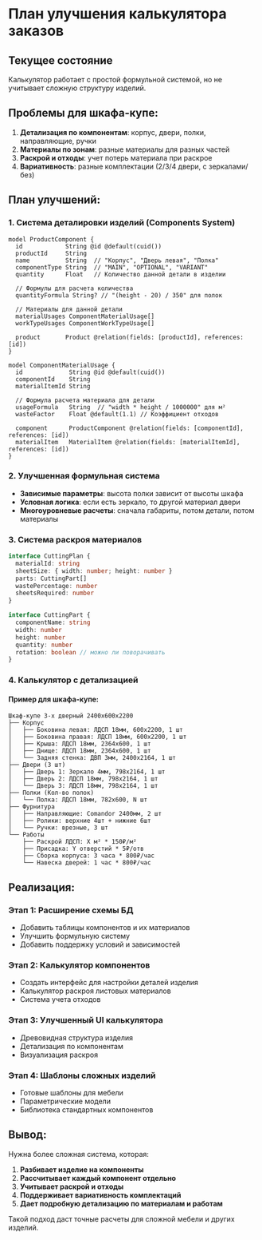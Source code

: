 # План улучшения калькулятора заказов

## Текущее состояние
Калькулятор работает с простой формульной системой, но не учитывает сложную структуру изделий.

## Проблемы для шкафа-купе:
1. **Детализация по компонентам**: корпус, двери, полки, направляющие, ручки
2. **Материалы по зонам**: разные материалы для разных частей
3. **Раскрой и отходы**: учет потерь материала при раскрое
4. **Вариативность**: разные комплектации (2/3/4 двери, с зеркалами/без)

## План улучшений:

### 1. Система деталировки изделий (Components System)
```prisma
model ProductComponent {
  id            String @id @default(cuid())
  productId     String
  name          String  // "Корпус", "Дверь левая", "Полка"
  componentType String  // "MAIN", "OPTIONAL", "VARIANT"
  quantity      Float   // Количество данной детали в изделии
  
  // Формулы для расчета количества
  quantityFormula String? // "(height - 20) / 350" для полок
  
  // Материалы для данной детали
  materialUsages ComponentMaterialUsage[]
  workTypeUsages ComponentWorkTypeUsage[]
  
  product       Product @relation(fields: [productId], references: [id])
}

model ComponentMaterialUsage {
  id             String @id @default(cuid())
  componentId    String
  materialItemId String
  
  // Формула расчета материала для детали
  usageFormula   String  // "width * height / 1000000" для м²
  wasteFactor    Float @default(1.1) // Коэффициент отходов
  
  component      ProductComponent @relation(fields: [componentId], references: [id])
  materialItem   MaterialItem @relation(fields: [materialItemId], references: [id])
}
```

### 2. Улучшенная формульная система
- **Зависимые параметры**: высота полки зависит от высоты шкафа
- **Условная логика**: если есть зеркало, то другой материал двери
- **Многоуровневые расчеты**: сначала габариты, потом детали, потом материалы

### 3. Система раскроя материалов
```typescript
interface CuttingPlan {
  materialId: string
  sheetSize: { width: number; height: number }
  parts: CuttingPart[]
  wastePercentage: number
  sheetsRequired: number
}

interface CuttingPart {
  componentName: string
  width: number
  height: number
  quantity: number
  rotation: boolean // можно ли поворачивать
}
```

### 4. Калькулятор с детализацией

#### Пример для шкафа-купе:
```
Шкаф-купе 3-х дверный 2400x600x2200
├── Корпус
│   ├── Боковина левая: ЛДСП 18мм, 600x2200, 1 шт
│   ├── Боковина правая: ЛДСП 18мм, 600x2200, 1 шт  
│   ├── Крыша: ЛДСП 18мм, 2364x600, 1 шт
│   ├── Днище: ЛДСП 18мм, 2364x600, 1 шт
│   └── Задняя стенка: ДВП 3мм, 2400x2164, 1 шт
├── Двери (3 шт)
│   ├── Дверь 1: Зеркало 4мм, 798x2164, 1 шт
│   ├── Дверь 2: ЛДСП 18мм, 798x2164, 1 шт
│   └── Дверь 3: ЛДСП 18мм, 798x2164, 1 шт
├── Полки (Кол-во полок)
│   └── Полка: ЛДСП 18мм, 782x600, N шт
├── Фурнитура
│   ├── Направляющие: Comandor 2400мм, 2 шт
│   ├── Ролики: верхние 4шт + нижние 6шт
│   └── Ручки: врезные, 3 шт
└── Работы
    ├── Раскрой ЛДСП: X м² * 150₽/м²
    ├── Присадка: Y отверстий * 5₽/отв
    ├── Сборка корпуса: 3 часа * 800₽/час
    └── Навеска дверей: 1 час * 800₽/час
```

## Реализация:

### Этап 1: Расширение схемы БД
- Добавить таблицы компонентов и их материалов
- Улучшить формульную систему
- Добавить поддержку условий и зависимостей

### Этап 2: Калькулятор компонентов  
- Создать интерфейс для настройки деталей изделия
- Калькулятор раскроя листовых материалов
- Система учета отходов

### Этап 3: Улучшенный UI калькулятора
- Древовидная структура изделия
- Детализация по компонентам
- Визуализация раскроя

### Этап 4: Шаблоны сложных изделий
- Готовые шаблоны для мебели
- Параметрические модели
- Библиотека стандартных компонентов

## Вывод:
Нужна более сложная система, которая:
1. **Разбивает изделие на компоненты**
2. **Рассчитывает каждый компонент отдельно**  
3. **Учитывает раскрой и отходы**
4. **Поддерживает вариативность комплектаций**
5. **Дает подробную детализацию по материалам и работам**

Такой подход даст точные расчеты для сложной мебели и других изделий.

